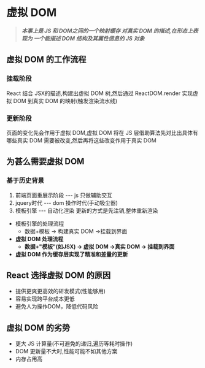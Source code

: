 # 虚拟 DOM

> _**本事上是 JS 和 DOM之间的一个映射缓存 对真实 DOM 的描述,在形态上表现为 一个能描述 DOM 结构及其属性信息的 JS 对象**_

## 虚拟 DOM 的工作流程

### 挂载阶段

React 结合 JSX的描述,构建出虚拟 DOM 树,然后通过 ReactDOM.render 实现虚拟 DOM 到真实 DOM 的映射(触发渲染流水线)

### 更新阶段

页面的变化先会作用于虚拟 DOM,虚拟 DOM 将在 JS 层借助算法先对比出具体有哪些真实 DOM 需要被改变,然后再将这些改变作用于真实 DOM

## 为甚么需要虚拟 DOM

### 基于历史背景

1. 前端页面重展示阶段 --- js 只做辅助交互
2. jquery时代 --- dom 操作时代(手动吸尘器)
3. 模板引擎 --- 自动化渲染 更新的方式是先注销,整体重新渲染

- 模板引擎的处理流程 
  - 数据+模板 → 构建真实 DOM →挂载到界面
- **虚拟 DOM 处理流程**
  - **数据+"模板"(如JSX) → 虚拟 DOM →真实 DOM → 挂载到界面**
- **虚拟 DOM 作为缓存层实现了精准和差量的更新**

## React 选择虚拟 DOM 的原因

- 提供更爽更高效的研发模式(性能够用)
- 容易实现跨平台成本更低
- 避免人为操作DOM，降低代码风险

## 虚拟 DOM 的劣势

- 更大 JS 计算量(不可避免的递归,遍历等耗时操作)
- DOM 更新量不大时,性能可能不如其他方案
- 内存占用高

